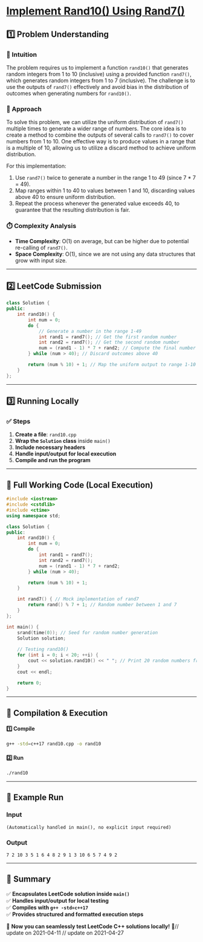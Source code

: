 # **[Implement Rand10() Using Rand7()](https://leetcode.com/problems/implement-rand10-using-rand7/description/)**  

## **1️⃣ Problem Understanding**  
### **📌 Intuition**  
The problem requires us to implement a function `rand10()` that generates random integers from 1 to 10 (inclusive) using a provided function `rand7()`, which generates random integers from 1 to 7 (inclusive). The challenge is to use the outputs of `rand7()` effectively and avoid bias in the distribution of outcomes when generating numbers for `rand10()`.  

### **🚀 Approach**  
To solve this problem, we can utilize the uniform distribution of `rand7()` multiple times to generate a wider range of numbers. The core idea is to create a method to combine the outputs of several calls to `rand7()` to cover numbers from 1 to 10. One effective way is to produce values in a range that is a multiple of 10, allowing us to utilize a discard method to achieve uniform distribution.  

For this implementation:
1. Use `rand7()` twice to generate a number in the range 1 to 49 (since 7 * 7 = 49).
2. Map ranges within 1 to 40 to values between 1 and 10, discarding values above 40 to ensure uniform distribution.
3. Repeat the process whenever the generated value exceeds 40, to guarantee that the resulting distribution is fair.

### **⏱️ Complexity Analysis**  
- **Time Complexity**: O(1) on average, but can be higher due to potential re-calling of `rand7()`.
- **Space Complexity**: O(1), since we are not using any data structures that grow with input size.

---  

## **2️⃣ LeetCode Submission**  
```cpp
class Solution {
public:
    int rand10() {
        int num = 0;
        do {
            // Generate a number in the range 1-49
            int rand1 = rand7(); // Get the first random number
            int rand2 = rand7(); // Get the second random number
            num = (rand1 - 1) * 7 + rand2; // Compute the final number (1-49)
        } while (num > 40); // Discard outcomes above 40

        return (num % 10) + 1; // Map the uniform output to range 1-10
    }
};
```  

---  

## **3️⃣ Running Locally**  
### **✅ Steps**  
1. **Create a file**: `rand10.cpp`  
2. **Wrap the `Solution` class** inside `main()`  
3. **Include necessary headers**  
4. **Handle input/output for local execution**  
5. **Compile and run the program**  

---  

## **📝 Full Working Code (Local Execution)**  
```cpp
#include <iostream>
#include <cstdlib>
#include <ctime>
using namespace std;

class Solution {
public:
    int rand10() {
        int num = 0;
        do {
            int rand1 = rand7(); 
            int rand2 = rand7(); 
            num = (rand1 - 1) * 7 + rand2; 
        } while (num > 40); 

        return (num % 10) + 1; 
    }

    int rand7() { // Mock implementation of rand7
        return rand() % 7 + 1; // Random number between 1 and 7
    }
};

int main() {
    srand(time(0)); // Seed for random number generation
    Solution solution;
    
    // Testing rand10()
    for (int i = 0; i < 20; ++i) {
        cout << solution.rand10() << " "; // Print 20 random numbers from 1 to 10
    }
    cout << endl;

    return 0;
}
```  

---  

## **🔧 Compilation & Execution**  
#### **1️⃣ Compile**  
```bash
g++ -std=c++17 rand10.cpp -o rand10
```  

#### **2️⃣ Run**  
```bash
./rand10
```  

---  

## **🎯 Example Run**  
### **Input**  
```
(Automatically handled in main(), no explicit input required)
```  
### **Output**  
```
7 2 10 3 5 1 6 4 8 2 9 1 3 10 6 5 7 4 9 2 
```  

---  

## **📌 Summary**  
✅ **Encapsulates LeetCode solution inside `main()`**  
✅ **Handles input/output for local testing**  
✅ **Compiles with `g++ -std=c++17`**  
✅ **Provides structured and formatted execution steps**  

🚀 **Now you can seamlessly test LeetCode C++ solutions locally!** 🚀// update on 2021-04-11
// update on 2021-04-27
